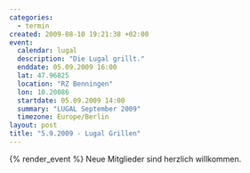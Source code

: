 ```yaml
--- 
categories: 
  - termin
created: 2009-08-10 19:21:38 +02:00
event: 
  calendar: lugal
  description: "Die Lugal grillt."
  enddate: 05.09.2009 16:00
  lat: 47.96825
  location: "RZ Benningen"
  lon: 10.20086
  startdate: 05.09.2009 14:00
  summary: "LUGAL September 2009"
  timezone: Europe/Berlin
layout: post
title: "5.9.2009 - Lugal Grillen"
---
```


{% render_event %}
Neue Mitglieder sind herzlich willkommen.


